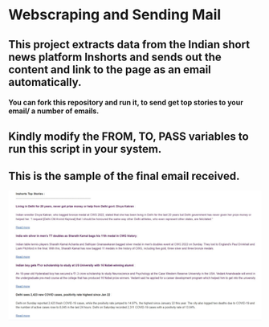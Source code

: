 # Webscraping and Sending Mail

## This project extracts data from the Indian short news platform **Inshorts** and sends out the content and link to the page as an email automatically.

#### You can fork this repository and run it, to send get top stories to your email/ a number of emails.

## Kindly modify the FROM, TO, PASS variables to run this script in your system.

## This is the sample of the final email received.

![Alt text](images\sample.jpg?raw=true "Sample")
